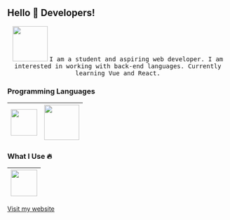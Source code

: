 ## Hello :wave: Developers!

<p align="center">
    <img src="https://media3.giphy.com/media/du3J3cXyzhj75IOgvA/giphy.gif?cid=ecf05e4739726b513bd48a6e329f39be9c022e266ff4a4ba&rid=giphy.gif" width="80">
<samp>I am a student and aspiring web developer. I am interested in working with back-end languages. Currently learning Vue and React.</samp></p>

### Programming Languages

|<img src="https://upload.wikimedia.org/wikipedia/commons/thumb/9/99/Unofficial_JavaScript_logo_2.svg/480px-Unofficial_JavaScript_logo_2.svg.png" width="60"> | <img src="https://upload.wikimedia.org/wikipedia/commons/thumb/2/27/PHP-logo.svg/1280px-PHP-logo.svg.png" width=80> |
|:---:|:---:|

### What I Use :fire:

| <img src="https://iseif.dev/wp-content/uploads/2019/06/vscode-logo.png" width="60"> |
|:---:|

[Visit my website](https://dannermm.com)